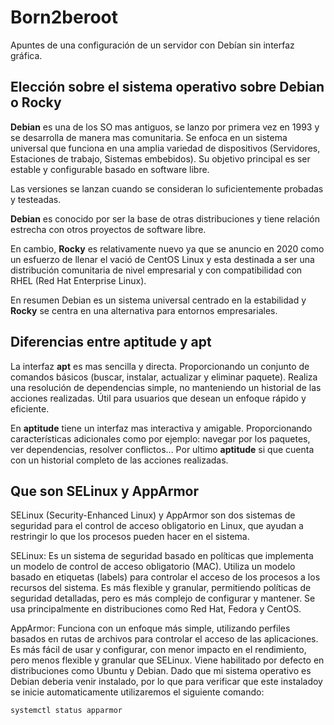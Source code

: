 # Born2beroot
Apuntes de una configuración de un servidor con Debían  sin interfaz gráfica.

## Elección sobre el sistema operativo sobre Debian o Rocky

**Debian** es una de los SO mas antiguos, se lanzo por primera vez en 1993 y se desarrolla de manera mas comunitaria. 
Se enfoca en un sistema universal que funciona en una amplia variedad de dispositivos (Servidores, Estaciones de trabajo, Sistemas embebidos). 
Su objetivo principal es ser estable y configurable basado en software libre.

Las versiones se lanzan cuando se consideran lo suficientemente probadas y testeadas.

**Debian** es conocido por ser la base de otras distribuciones y tiene relación estrecha con otros proyectos de software libre.

En cambio, **Rocky** es relativamente nuevo ya que se anuncio en 2020 como un esfuerzo de llenar el vació de CentOS Linux y esta destinada a ser una distribución comunitaria de nivel empresarial y con compatibilidad con RHEL (Red Hat Enterprise Linux).

En resumen Debian es un sistema universal centrado en la estabilidad y **Rocky** se centra en una alternativa para entornos empresariales.


## Diferencias entre aptitude y apt

La interfaz **apt** es mas sencilla y directa. Proporcionando un conjunto de comandos básicos (buscar, instalar, actualizar y eliminar paquete). Realiza una resolución de dependencias simple, no manteniendo un historial de las acciones realizadas. Útil para usuarios que desean un enfoque rápido y eficiente.

En **aptitude** tiene un interfaz mas interactiva y amigable. Proporcionando características adicionales como por ejemplo: navegar por los paquetes, ver dependencias, resolver conflictos...
Por ultimo **aptitude** si que cuenta con un historial completo de las acciones realizadas.


## Que son SELinux y AppArmor

SELinux (Security-Enhanced Linux) y AppArmor son dos sistemas de seguridad para el control de acceso obligatorio en Linux, que ayudan a restringir lo que los procesos pueden hacer en el sistema.

SELinux: Es un sistema de seguridad basado en políticas que implementa un modelo de control de acceso obligatorio (MAC). Utiliza un modelo basado en etiquetas (labels) para controlar el acceso de los procesos a los recursos del sistema. Es más flexible y granular, permitiendo políticas de seguridad detalladas, pero es más complejo de configurar y mantener. Se usa principalmente en distribuciones como Red Hat, Fedora y CentOS.

AppArmor: Funciona con un enfoque más simple, utilizando perfiles basados en rutas de archivos para controlar el acceso de las aplicaciones. Es más fácil de usar y configurar, con menor impacto en el rendimiento, pero menos flexible y granular que SELinux. Viene habilitado por defecto en distribuciones como Ubuntu y Debian.
Dado que mi sistema operativo es Debian deberia venir instalado, por lo que para verificar que este instaladoy se inicie automaticamente utilizaremos el siguiente comando:
```bash
systemctl status apparmor
```

